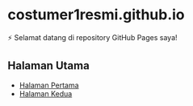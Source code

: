 # costumer1resmi.github.io
⚡ Selamat datang di repository GitHub Pages saya!

## Halaman Utama

- [Halaman Pertama](https://costumer1resmi.github.io/)  
- [Halaman Kedua](https://costumer1resmi.github.io/page2.html)
